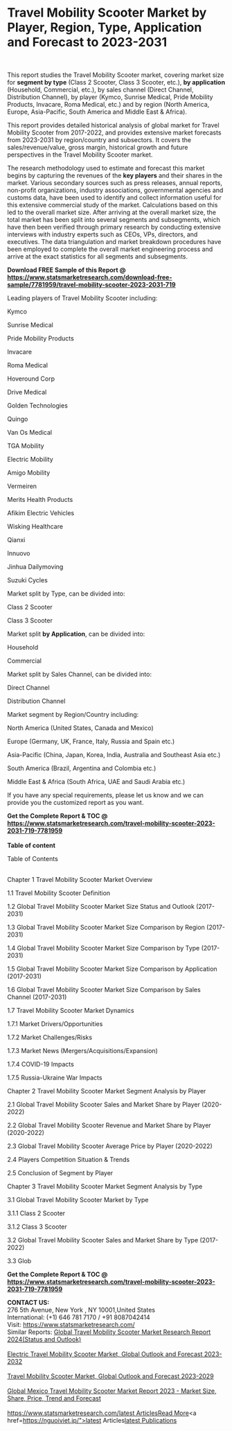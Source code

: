 <h1>Travel Mobility Scooter Market by Player, Region, Type, Application and Forecast to 2023-2031</h1><br/><p>This report studies the Travel Mobility Scooter market, covering market size for <strong>segment by type</strong> (Class 2 Scooter, Class 3 Scooter, etc.), <strong>by application</strong> (Household, Commercial, etc.), by sales channel (Direct Channel, Distribution Channel), by player (Kymco, Sunrise Medical, Pride Mobility Products, Invacare, Roma Medical, etc.) and by region (North America, Europe, Asia-Pacific, South America and Middle East & Africa).</p><p>This report provides detailed historical analysis of global market for Travel Mobility Scooter from 2017-2022, and provides extensive market forecasts from 2023-2031 by region/country and subsectors. It covers the sales/revenue/value, gross margin, historical growth and future perspectives in the Travel Mobility Scooter market.</p><p>The research methodology used to estimate and forecast this market begins by capturing the revenues of the <strong>key players</strong> and their shares in the market. Various secondary sources such as press releases, annual reports, non-profit organizations, industry associations, governmental agencies and customs data, have been used to identify and collect information useful for this extensive commercial study of the market. Calculations based on this led to the overall market size. After arriving at the overall market size, the total market has been split into several segments and subsegments, which have then been verified through primary research by conducting extensive interviews with industry experts such as CEOs, VPs, directors, and executives. The data triangulation and market breakdown procedures have been employed to complete the overall market engineering process and arrive at the exact statistics for all segments and subsegments.</p><p><strong>Download FREE Sample of this Report @ <a href="https://www.statsmarketresearch.com/download-free-sample/7781959/travel-mobility-scooter-2023-2031-719">https://www.statsmarketresearch.com/download-free-sample/7781959/travel-mobility-scooter-2023-2031-719</a></strong></p><p>Leading players of Travel Mobility Scooter including:</p><p>Kymco</p><p>Sunrise Medical</p><p>Pride Mobility Products</p><p>Invacare</p><p>Roma Medical</p><p>Hoveround Corp</p><p>Drive Medical</p><p>Golden Technologies</p><p>Quingo</p><p>Van Os Medical</p><p>TGA Mobility</p><p>Electric Mobility</p><p>Amigo Mobility</p><p>Vermeiren</p><p>Merits Health Products</p><p>Afikim Electric Vehicles</p><p>Wisking Healthcare</p><p>Qianxi</p><p>Innuovo</p><p>Jinhua Dailymoving</p><p>Suzuki Cycles</p><p>Market split by Type, can be divided into:</p><p>Class 2 Scooter</p><p>Class 3 Scooter</p><p>Market split <strong>by Application</strong>, can be divided into:</p><p>Household</p><p>Commercial</p><p>Market split by Sales Channel, can be divided into:</p><p>Direct Channel</p><p>Distribution Channel</p><p>Market segment by Region/Country including:</p><p>North America (United States, Canada and Mexico)</p><p>Europe (Germany, UK, France, Italy, Russia and Spain etc.)</p><p>Asia-Pacific (China, Japan, Korea, India, Australia and Southeast Asia etc.)</p><p>South America (Brazil, Argentina and Colombia etc.)</p><p>Middle East & Africa (South Africa, UAE and Saudi Arabia etc.)</p><p>If you have any special requirements, please let us know and we can provide you the customized report as you want.</p><div><b>Get the Complete Report & TOC @ <a href="https://www.statsmarketresearch.com/travel-mobility-scooter-2023-2031-719-7781959">https://www.statsmarketresearch.com/travel-mobility-scooter-2023-2031-719-7781959</a></b></div><br><b>Table of content</b><p>Table of Contents<br />
 
 <br />
 
 Chapter 1 Travel Mobility Scooter Market Overview<br />
 
  1.1 Travel Mobility Scooter Definition<br />
 
  1.2 Global Travel Mobility Scooter Market Size Status and Outlook (2017-2031)<br />
 
  1.3 Global Travel Mobility Scooter Market Size Comparison by Region (2017-2031)<br />
 
  1.4 Global Travel Mobility Scooter Market Size Comparison by Type (2017-2031)<br />
 
  1.5 Global Travel Mobility Scooter Market Size Comparison by Application (2017-2031)<br />
 
  1.6 Global Travel Mobility Scooter Market Size Comparison by Sales Channel (2017-2031)<br />
 
  1.7 Travel Mobility Scooter Market Dynamics<br />
 
  1.7.1 Market Drivers/Opportunities<br />
 
  1.7.2 Market Challenges/Risks<br />
 
  1.7.3 Market News (Mergers/Acquisitions/Expansion)<br />
 
  1.7.4 COVID-19 Impacts<br />
 
  1.7.5 Russia-Ukraine War Impacts<br />
 
 Chapter 2 Travel Mobility Scooter Market Segment Analysis by Player<br />
 
  2.1 Global Travel Mobility Scooter Sales and Market Share by Player (2020-2022)<br />
 
  2.2 Global Travel Mobility Scooter Revenue and Market Share by Player (2020-2022)<br />
 
  2.3 Global Travel Mobility Scooter Average Price by Player (2020-2022)<br />
 
  2.4 Players Competition Situation & Trends<br />
 
  2.5 Conclusion of Segment by Player<br />
 
 Chapter 3 Travel Mobility Scooter Market Segment Analysis by Type<br />
 
  3.1 Global Travel Mobility Scooter Market by Type<br />
 
  3.1.1 Class 2 Scooter<br />
 
  3.1.2 Class 3 Scooter<br />
 
  3.2 Global Travel Mobility Scooter Sales and Market Share by Type (2017-2022)<br />
 
  3.3 Glob<br><div><b>Get the Complete Report & TOC @ <a href="https://www.statsmarketresearch.com/travel-mobility-scooter-2023-2031-719-7781959">https://www.statsmarketresearch.com/travel-mobility-scooter-2023-2031-719-7781959</a></b></div></p> <b>CONTACT US:</b><br>276 5th Avenue, New York , NY 10001,United States<br>International: (+1) 646 781 7170 / +91 8087042414<br>Visit: <a href="https://www.statsmarketresearch.com/">https://www.statsmarketresearch.com/</a><br>Similar Reports: <a href="https://www.statsmarketresearch.com/travel-mobility-scooter-2023-2031-719-7781959">Global Travel Mobility Scooter Market Research Report 2024(Status and Outlook)</a><br/><br/><a href="https://www.statsmarketresearch.com/travel-mobility-scooter-2023-2031-719-7781959">Electric Travel Mobility Scooter Market, Global Outlook and Forecast 2023-2032</a><br/><br/><a href="https://www.statsmarketresearch.com/travel-mobility-scooter-2023-2031-719-7781959">Travel Mobility Scooter Market, Global Outlook and Forecast 2023-2029</a><br/><br/><a href="https://www.statsmarketresearch.com/travel-mobility-scooter-2023-2031-719-7781959">Global Mexico Travel Mobility Scooter Market Report 2023 - Market Size, Share, Price, Trend and Forecast</a><br/><br/><a href="https://gyeongbokgung.com">https://www.statsmarketresearch.com/</a><a href="https://hallyeomaritime.com">latest Articles</a><a href="https://jingwansa.com">Read More</a><a href=https://nguoiviet.jp/">latest Articles</a><a href="https://www.intelmarketresearch.com/">latest Publications</a>